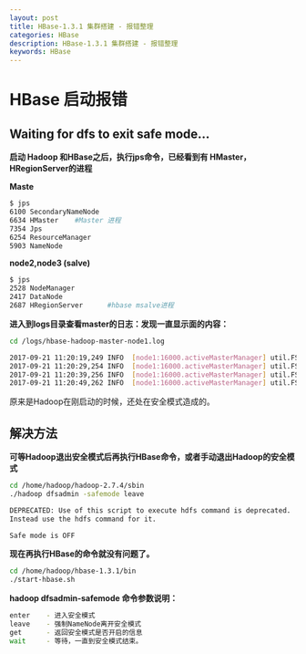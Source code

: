 ```yaml
---
layout: post
title: HBase-1.3.1 集群搭建 - 报错整理
categories: HBase
description: HBase-1.3.1 集群搭建 - 报错整理
keywords: HBase
---
```


# HBase 启动报错

## Waiting for dfs to exit safe mode...


**启动 Hadoop 和HBase之后，执行jps命令，已经看到有 HMaster，HRegionServer的进程**

**Maste**

```sh
$ jps
6100 SecondaryNameNode
6634 HMaster	#Master 进程
7354 Jps
6254 ResourceManager
5903 NameNode
```

**node2,node3 (salve)**

```sh
$ jps
2528 NodeManager
2417 DataNode
2687 HRegionServer		#hbase msalve进程
```

**进入到logs目录查看master的日志：发现一直显示面的内容：**

```sh
cd /logs/hbase-hadoop-master-node1.log
```

```sh
2017-09-21 11:20:19,249 INFO  [node1:16000.activeMasterManager] util.FSUtils: Waiting for dfs to exit safe mode...
2017-09-21 11:20:29,254 INFO  [node1:16000.activeMasterManager] util.FSUtils: Waiting for dfs to exit safe mode...
2017-09-21 11:20:39,256 INFO  [node1:16000.activeMasterManager] util.FSUtils: Waiting for dfs to exit safe mode...
2017-09-21 11:20:49,262 INFO  [node1:16000.activeMasterManager] util.FSUtils: Waiting for dfs to exit safe mode...
```

原来是Hadoop在刚启动的时候，还处在安全模式造成的。


## 解决方法

**可等Hadoop退出安全模式后再执行HBase命令，或者手动退出Hadoop的安全模式**


```sh
cd /home/hadoop/hadoop-2.7.4/sbin
./hadoop dfsadmin -safemode leave
```

```sh
DEPRECATED: Use of this script to execute hdfs command is deprecated.
Instead use the hdfs command for it.

Safe mode is OFF
```

**现在再执行HBase的命令就没有问题了。**

```sh
cd /home/hadoop/hbase-1.3.1/bin
./start-hbase.sh
```


**hadoop dfsadmin-safemode 命令参数说明：**

```sh
enter    - 进入安全模式
leave    - 强制NameNode离开安全模式
get      - 返回安全模式是否开启的信息
wait     - 等待，一直到安全模式结束。
```

